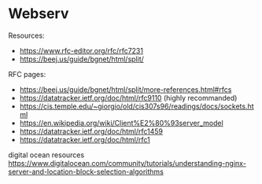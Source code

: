 # Webserv

Resources:
  - https://www.rfc-editor.org/rfc/rfc7231
  - https://beej.us/guide/bgnet/html/split/

RFC pages:
  - https://beej.us/guide/bgnet/html/split/more-references.html#rfcs
  - https://datatracker.ietf.org/doc/html/rfc9110 (highly recommanded)
  - https://cis.temple.edu/~giorgio/old/cis307s96/readings/docs/sockets.html
  - https://en.wikipedia.org/wiki/Client%E2%80%93server_model
  - https://datatracker.ietf.org/doc/html/rfc1459
  - https://datatracker.ietf.org/doc/html/rfc1


digital ocean resources
https://www.digitalocean.com/community/tutorials/understanding-nginx-server-and-location-block-selection-algorithms
